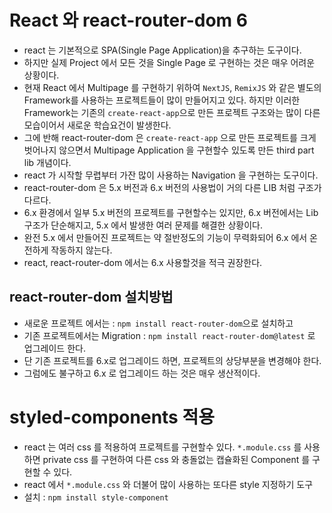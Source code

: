 # React 와 react-router-dom 6

- react 는 기본적으로 SPA(Single Page Application)을 추구하는 도구이다.
- 하지만 실제 Project 에서 모든 것을 Single Page 로 구현하는 것은 매우 어려운 상황이다.
- 현재 React 에서 Multipage 를 구현하기 위하여 `NextJS`, `RemixJS` 와 같은 별도의 Framework를 사용하는 프로젝트들이 많이 만들어지고 있다. 하지만 이러한 Framework는 기존의 `create-react-app`으로 만든 프로젝트 구조와는 많이 다른 모습이어서 새로운 학습요건이 발생한다.
- 그에 반해 react-router-dom 은 `create-react-app` 으로 만든 프로젝트를 크게 벗어나지 않으면서 Multipage Application 을 구현할수 있도록 만든 third part lib 개념이다.
- react 가 시작할 무렵부터 가잔 많이 사용하는 Navigation 을 구현하는 도구이다.
- react-router-dom 은 5.x 버전과 6.x 버전의 사용법이 거의 다른 LIB 처럼 구조가 다르다.
- 6.x 환경에서 일부 5.x 버전의 프로젝트를 구현할수는 있지만, 6.x 버전에서는 Lib 구조가 단순해지고, 5.x 에서 발생한 여러 문제를 해결한 상황이다.
- 완전 5.x 에서 만들어진 프로젝트는 약 절반정도의 기능이 무력화되어 6.x 에서 온전하게 작동하지 않는다.
- react, react-router-dom 에서는 6.x 사용할것을 적극 권장한다.

## react-router-dom 설치방법

- 새로운 프로젝트 에서는 : `npm install react-router-dom`으로 설치하고
- 기존 프로젝트에서는 Migration : `npm install react-router-dom@latest` 로 업그레이드 한다.
- 단 기존 프로젝트를 6.x로 업그레이드 하면, 프로젝트의 상당부분을 변경해야 한다.
- 그럼에도 불구하고 6.x 로 업그레이드 하는 것은 매우 생산적이다.

# styled-components 적용

- react 는 여러 css 를 적용하여 프로젝트를 구현할수 있다. `*.module.css` 를 사용하면 private css 를 구현하여 다른 css 와 충돌없는 캡슐화된 Component 를 구현할 수 있다.
- react 에서 `*.module.css` 와 더불어 많이 사용하는 또다른 style 지정하기 도구
- 설치 : `npm install style-component`

